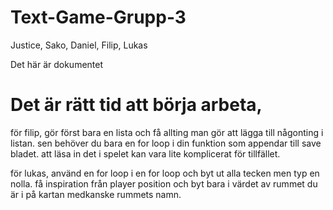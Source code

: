 # Text-Game-Grupp-3
Justice, Sako, Daniel, Filip, Lukas



Det här är dokumentet


# Det är rätt tid att börja arbeta,

för filip, gör först bara en lista och få allting man gör att lägga till någonting i listan. sen behöver du bara en for loop i din funktion som appendar till save bladet. att läsa in det i spelet kan vara lite komplicerat för tillfället.

för lukas, använd en for loop i en for loop och byt ut alla tecken men typ en nolla. få inspiration från player position och byt bara i värdet av rummet du är i på kartan medkanske rummets namn. 
